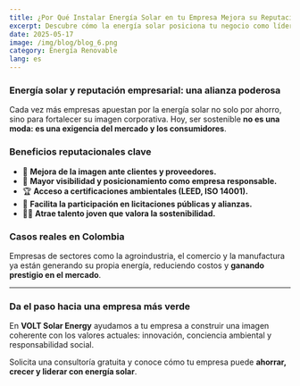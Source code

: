 ```yaml
---
title: ¿Por Qué Instalar Energía Solar en tu Empresa Mejora su Reputación?
excerpt: Descubre cómo la energía solar posiciona tu negocio como líder en sostenibilidad y te da ventajas competitivas reales.
date: 2025-05-17
image: /img/blog/blog_6.png
category: Energía Renovable
lang: es
---
```


### Energía solar y reputación empresarial: una alianza poderosa

Cada vez más empresas apuestan por la energía solar no solo por ahorro, sino para fortalecer su imagen corporativa. Hoy, ser sostenible **no es una moda: es una exigencia del mercado y los consumidores**.

### Beneficios reputacionales clave

- 🌱 **Mejora de la imagen ante clientes y proveedores.**
- 📢 **Mayor visibilidad y posicionamiento como empresa responsable.**
- 🏆 **Acceso a certificaciones ambientales (LEED, ISO 14001).**
- 💼 **Facilita la participación en licitaciones públicas y alianzas.**
- 👨‍💼 **Atrae talento joven que valora la sostenibilidad.**

### Casos reales en Colombia

Empresas de sectores como la agroindustria, el comercio y la manufactura ya están generando su propia energía, reduciendo costos y **ganando prestigio en el mercado**.

---

### Da el paso hacia una empresa más verde

En **VOLT Solar Energy** ayudamos a tu empresa a construir una imagen coherente con los valores actuales: innovación, conciencia ambiental y responsabilidad social.

Solicita una consultoría gratuita y conoce cómo tu empresa puede **ahorrar, crecer y liderar con energía solar**.
